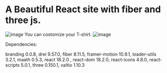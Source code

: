 # A Beautiful React site with fiber and three js.

![image](https://user-images.githubusercontent.com/46962448/228007107-173de052-3d67-4b9c-a55f-06469a40ce83.png)
You can costomize your T-shirt. 
![image](https://user-images.githubusercontent.com/46962448/228007568-c9968cba-a7bf-46d7-aa6e-f25d70e1bf19.png)

Dependencies:

branding 0.0.8,
drei 9.57.0,
fiber 8.11.5,
framer-motion 10.9.1,
loader-utils 3.2.1,
maath 0.5.3,
react 18.2.0 ,
react-dom 18.2.0,
react-icons 4.8.0,
react-scripts 5.0.1,
three 0.150.1,
valtio 1.10.3


